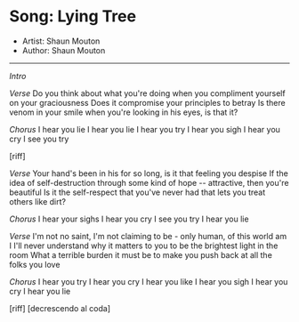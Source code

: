 # Song: Lying Tree
* Artist: Shaun Mouton
* Author: Shaun Mouton
*****

*Intro*

*Verse*
Do you think about what you're doing when you compliment yourself on your graciousness
Does it compromise your principles to betray
Is there venom in your smile when you're looking in his eyes, is that it?

*Chorus*
I hear you lie
I hear you lie
I hear you try
I hear you sigh
I hear you cry
I see you try

[riff]

*Verse*
Your hand's been in his for so long, is it that feeling you despise
If the idea of self-destruction through some kind of hope -- attractive, then you're beautiful
Is it the self-respect that you've never had that lets you treat others like dirt?

*Chorus*
I hear your sighs
I hear you cry
I see you try
I hear you lie

*Verse*
I'm not no saint, I'm not claiming to be - only human, of this world am I
I'll never understand why it matters to you to be the brightest light in the room
What a terrible burden it must be to make you push back at all the folks you love

*Chorus*
I hear you try
I hear you cry
I hear you like
I hear you sigh
I hear you cry
I hear you lie

[riff]
[decrescendo al coda]
